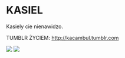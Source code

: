 # KASIEL

Kasiely cie nienawidzo.

TUMBLR ŻYCIEM: <http://kacambul.tumblr.com>

![](http://41.media.tumblr.com/53fc470fcfc7b913ed95d3409af4445c/tumblr_o329cnv9Mq1rf8jfpo1_1280.jpg)
![](http://40.media.tumblr.com/010b256a4ce30620421fa94382cb9b07/tumblr_o32s2lAjOI1rf8jfpo1_500.jpg)
